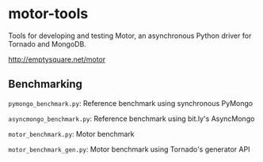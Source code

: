 motor-tools
===========

Tools for developing and testing Motor, an asynchronous Python driver for
Tornado and MongoDB.

http://emptysquare.net/motor

Benchmarking
------------

`pymongo_benchmark.py`: Reference benchmark using synchronous PyMongo

`asyncmongo_benchmark.py`: Reference benchmark using bit.ly's AsyncMongo

`motor_benchmark.py`: Motor benchmark

`motor_benchmark_gen.py`: Motor benchmark using Tornado's generator API
